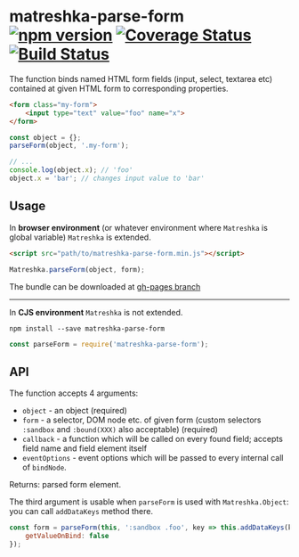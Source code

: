 # matreshka-parse-form [![npm version](https://badge.fury.io/js/matreshka-parse-form.svg)](https://badge.fury.io/js/matreshka-parse-form) [![Coverage Status](https://coveralls.io/repos/github/matreshkajs/matreshka-parse-form/badge.svg?branch=master)](https://coveralls.io/github/matreshkajs/matreshka-parse-form?branch=master) [![Build Status](https://travis-ci.org/matreshkajs/matreshka-parse-form.svg?branch=master)](https://travis-ci.org/matreshkajs/matreshka-parse-form)

The function binds named HTML form fields (input, select, textarea etc) contained at given HTML form to corresponding properties.

```html
<form class="my-form">
    <input type="text" value="foo" name="x">
</form>
```

```js
const object = {};
parseForm(object, '.my-form');

// ...
console.log(object.x); // 'foo'
object.x = 'bar'; // changes input value to 'bar'
```

## Usage

In **browser environment** (or whatever environment where ``Matreshka`` is global variable)  ``Matreshka`` is extended.
```html
<script src="path/to/matreshka-parse-form.min.js"></script>
```

```js
Matreshka.parseForm(object, form);
```

The bundle can be downloaded at [gh-pages branch](https://github.com/matreshkajs/matreshka-parse-form/tree/gh-pages)

-------------

In **CJS environment** ``Matreshka`` is not extended.

```
npm install --save matreshka-parse-form
```

```js
const parseForm = require('matreshka-parse-form');
```


## API

The function accepts 4 arguments:
- ``object`` - an object (required)
- ``form`` - a selector, DOM node etc. of given form (custom selectors ``:sandbox`` and ``:bound(XXX)`` also acceptable) (required)
- ``callback`` - a function which will be called on every found field; accepts field name and field element itself
- ``eventOptions`` - event options which will be passed to every internal call of ``bindNode``.

Returns: parsed form element.


The third argument is usable when ``parseForm`` is used with ``Matreshka.Object``: you can call ``addDataKeys`` method there.
```js
const form = parseForm(this, ':sandbox .foo', key => this.addDataKeys(key), {
    getValueOnBind: false
});
```
